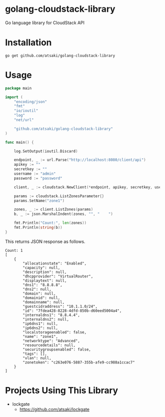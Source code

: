 golang-cloudstack-library
=========================

Go language library for CloudStack API

Installation
============

```
go get github.com/atsaki/golang-cloudstack-library
```

Usage
=====

```go
package main

import (
	"encoding/json"
	"fmt"
	"io/ioutil"
	"log"
	"net/url"

	"github.com/atsaki/golang-cloudstack-library"
)

func main() {

	log.SetOutput(ioutil.Discard)

	endpoint, _ := url.Parse("http://localhost:8080/client/api")
	apikey := ""
	secretkey := ""
	username := "admin"
	password := "password"

	client, _ := cloudstack.NewClient(*endpoint, apikey, secretkey, username, password)

	params := cloudstack.ListZonesParameter{}
	params.SetName("zone1")

	zones, _ := client.ListZones(params)
	b, _ := json.MarshalIndent(zones, "", "    ")

	fmt.Println("Count:", len(zones))
	fmt.Println(string(b))
}
```

This returns JSON response as follows.

```
Count: 1
[
    {
        "allocationstate": "Enabled",
        "capacity": null,
        "description": null,
        "dhcpprovider": "VirtualRouter",
        "displaytext": null,
        "dns1": "8.8.8.8",
        "dns2": null,
        "domain": null,
        "domainid": null,
        "domainname": null,
        "guestcidraddress": "10.1.1.0/24",
        "id": "7fdea428-8228-4dfd-850b-d60eed5004a4",
        "internaldns1": "8.8.4.4",
        "internaldns2": null,
        "ip6dns1": null,
        "ip6dns2": null,
        "localstorageenabled": false,
        "name": "zone1",
        "networktype": "Advanced",
        "resourcedetails": null,
        "securitygroupsenabled": false,
        "tags": [],
        "vlan": null,
        "zonetoken": "c263e076-5887-355b-afe9-cc988a1ccac7"
    }
]
```

Projects Using This Library
===========================

* lockgate
  * https://github.com/atsaki/lockgate



